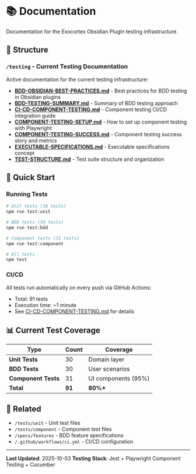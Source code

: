 # 📚 Documentation

Documentation for the Exocortex Obsidian Plugin testing infrastructure.

## 📂 Structure

### `/testing` - Current Testing Documentation

Active documentation for the current testing infrastructure:

- **[BDD-OBSIDIAN-BEST-PRACTICES.md](testing/BDD-OBSIDIAN-BEST-PRACTICES.md)** - Best practices for BDD testing in Obsidian plugins
- **[BDD-TESTING-SUMMARY.md](testing/BDD-TESTING-SUMMARY.md)** - Summary of BDD testing approach
- **[CI-CD-COMPONENT-TESTING.md](testing/CI-CD-COMPONENT-TESTING.md)** - Component testing CI/CD integration guide
- **[COMPONENT-TESTING-SETUP.md](testing/COMPONENT-TESTING-SETUP.md)** - How to set up component testing with Playwright
- **[COMPONENT-TESTING-SUCCESS.md](testing/COMPONENT-TESTING-SUCCESS.md)** - Component testing success story and metrics
- **[EXECUTABLE-SPECIFICATIONS.md](testing/EXECUTABLE-SPECIFICATIONS.md)** - Executable specifications concept
- **[TEST-STRUCTURE.md](testing/TEST-STRUCTURE.md)** - Test suite structure and organization


## 🎯 Quick Start

### Running Tests

```bash
# Unit tests (30 tests)
npm run test:unit

# BDD tests (30 tests)
npm run test:bdd

# Component tests (31 tests)
npm run test:component

# All tests
npm test
```

### CI/CD

All tests run automatically on every push via GitHub Actions:
- Total: 91 tests
- Execution time: ~1 minute
- See [CI-CD-COMPONENT-TESTING.md](testing/CI-CD-COMPONENT-TESTING.md) for details

## 📊 Current Test Coverage

| Type | Count | Coverage |
|------|-------|----------|
| **Unit Tests** | 30 | Domain layer |
| **BDD Tests** | 30 | User scenarios |
| **Component Tests** | 31 | UI components (95%) |
| **Total** | **91** | **80%+** |

## 🔗 Related

- `/tests/unit` - Unit test files
- `/tests/component` - Component test files
- `/specs/features` - BDD feature specifications
- `/.github/workflows/ci.yml` - CI/CD configuration

---

**Last Updated**: 2025-10-03
**Testing Stack**: Jest + Playwright Component Testing + Cucumber
